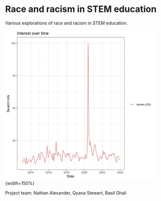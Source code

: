 # Race and racism in STEM education

Various explorations of race and racism in STEM education.

![](https://github.com/professornaite/racism-stem-ed/blob/main/output/plots-trends/racism-10year.jpeg?raw=false){width=150%}

Project team: Nathan Alexander, Qyana Stewart, Basil Ghali
